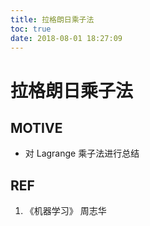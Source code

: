```yaml
---
title: 拉格朗日乘子法
toc: true
date: 2018-08-01 18:27:09
---
```

# 拉格朗日乘子法




## MOTIVE


* 对 Lagrange 乘子法进行总结











## REF

1. 《机器学习》 周志华
